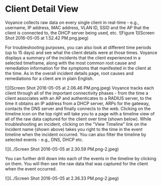# Client Detail View
Voyance collects raw data on every single client in real-time - e.g., username, IP address, MAC address, VLAN ID, SSID and the AP that the client is connected to, the DHCP server being used, etc.
![Figure 1](Screen Shot 2016-05-05 at 1.52.42 PM.png.jpeg)

For troubleshooting purposes, you can also look at different time periods (up to 15 days) and see what the client details were at those times. Voyance displays a summary of the incidents that the client experienced in a selected timeframe, along with the most common root cause and remediation information for the symptoms that manifested in the client at the time. As in the overall incident details page, root causes and remediations for a client are in plain English.

![](Screen Shot 2016-05-05 at 2.06.46 PM.png.jpeg)
Voyance tracks each client through all of the important connectivity phases  - from the time a client associates with an AP and authenticates to a RADIUS server, to the time it obtains an IP address from a DHCP server, ARPs for the gateway, contacts the DNS server and finally connects to the web. Clicking on the timeline icon on the top right will take you to a page with a timeline view of all of the raw data captured for the client over time (shown below). While troubleshooting an incident, clicking on the "View Timeline" link on the incident name (shown above) takes you right to the time in the event timeline when the incident occurred. You can also filter the timeline by selected events - e.g., DNS, DHCP etc.

![](../Screen Shot 2016-05-05 at 2.30.59 PM.png-2.jpeg)

You can further drill down into each of the events in the timeline by clicking on them. You will then see the raw data that was captured for the client when the event occurred.

![](../Screen Shot 2016-05-05 at 2.36.33 PM.png-2.jpeg)